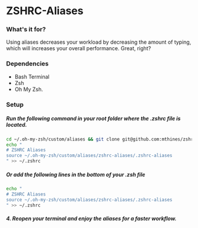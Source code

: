 # ZSHRC-Aliases

### What's it for?
Using aliases decreases your workload by decreasing the amount of typing, which will increases your overall performance.
Great, right?

### Dependencies
- Bash Terminal
- Zsh
- Oh My Zsh.

### Setup
##### Run the following command in your root folder where the .zshrc file is located.
```bash
cd ~/.oh-my-zsh/custom/aliases && git clone git@github.com:mthines/zshrc-aliases.git
echo "
# ZSHRC Aliases
source ~/.oh-my-zsh/custom/aliases/zshrc-aliases/.zshrc-aliases
" >> ~/.zshrc
```
##### Or add the following lines in the bottom of your .zsh file
```bash
echo "
# ZSHRC Aliases
source ~/.oh-my-zsh/custom/aliases/zshrc-aliases/.zshrc-aliases
" >> ~/.zshrc
```
##### 4. Reopen your terminal and enjoy the aliases for a faster workflow.
